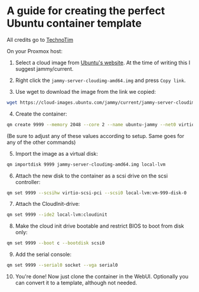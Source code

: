 # A guide for creating the perfect Ubuntu container template
All credits go to [TechnoTim](https://techno-tim.github.io/posts/cloud-init-cloud-image/)

On your Proxmox host:
1. Select a cloud image from [Ubuntu's website](https://cloud-images.ubuntu.com). At the time of writing this I suggest jammy/current.

2. Right click the `jammy-server-cloudimg-amd64.img` and press `Copy link`.

3. Use wget to download the image from the link we copied:
```bash
wget https://cloud-images.ubuntu.com/jammy/current/jammy-server-cloudimg-amd64.img
```

4. Create the container:
```bash
qm create 9999 --memory 2048 --core 2 --name ubuntu-jammy --net0 virtio,bridge=vmbr0
```
(Be sure to adjust any of these values according to setup. Same goes for any of the other commands)

5. Import the image as a virtual disk:
```bash
qm importdisk 9999 jammy-server-cloudimg-amd64.img local-lvm
```

6. Attach the new disk to the container as a scsi drive on the scsi controller:
```bash
qm set 9999 --scsihw virtio-scsi-pci --scsi0 local-lvm:vm-999-disk-0
```

7. Attach the CloudInit-drive:
```bash
qm set 9999 --ide2 local-lvm:cloudinit
```

8. Make the cloud init drive bootable and restrict BIOS to boot from disk only:
```bash
qm set 9999 --boot c --bootdisk scsi0
```

9. Add the serial console:
```bash
qm set 9999 --serial0 socket --vga serial0
```

10. You're done! Now just clone the container in the WebUI. Optionally you can convert it to a template, although not needed.
